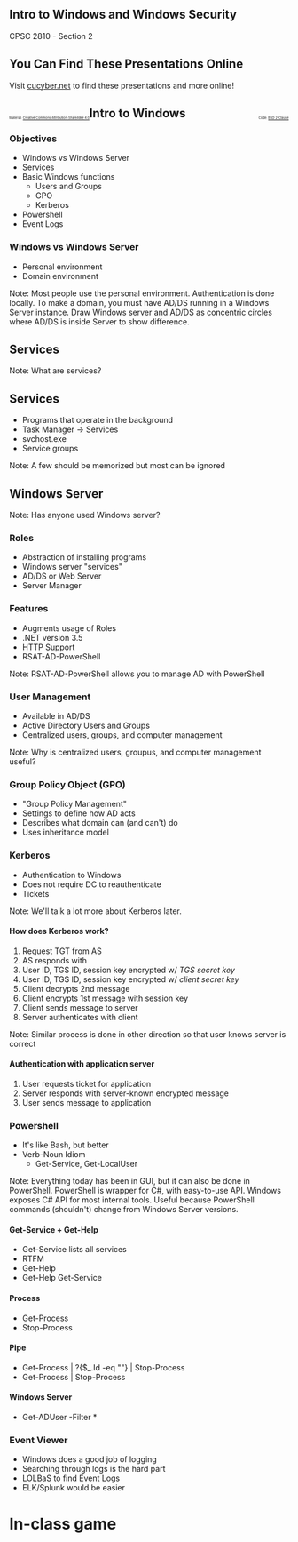 ## Intro to Windows and Windows Security

CPSC 2810 - Section 2


## You Can Find These Presentations Online

Visit [cucyber.net](https://cucyber.net/) to find these presentations and more online!

<span style="padding-top: 6em; font-size: 0.4em; float: left;">Material: <a href="https://tldrlegal.com/license/creative-commons-attribution-sharealike-4.0-international-(cc-by-sa-4.0)">Creative Commons Attribution-ShareAlike 4.0</a></span><span style="padding-top: 6em; font-size: 0.4em; float: right;">Code: <a href="https://tldrlegal.com/license/bsd-2-clause-license-(freebsd)">BSD 2-Clause</a></span>



## Intro to Windows


### Objectives

* Windows vs Windows Server
* Services
* Basic Windows functions
	- Users and Groups
	- GPO
	- Kerberos
* Powershell
* Event Logs


### Windows vs Windows Server

* Personal environment
* Domain environment

Note:
Most people use the personal environment. Authentication is done locally.
To make a domain, you must have AD/DS running in a Windows Server instance. Draw Windows server and AD/DS as concentric circles where AD/DS is inside Server to show difference.


## Services


Note:
What are services?


## Services

* Programs that operate in the background
* Task Manager -> Services
* svchost.exe
* Service groups


Note:
A few should be memorized but most can be ignored



## Windows Server


Note:
Has anyone used Windows server?


### Roles


* Abstraction of installing programs
* Windows server "services"
* AD/DS or Web Server
* Server Manager


### Features


* Augments usage of Roles
* .NET version 3.5
* HTTP Support
* RSAT-AD-PowerShell

Note:
RSAT-AD-PowerShell allows you to manage AD with PowerShell


### User Management


* Available in AD/DS
* Active Directory Users and Groups
* Centralized users, groups, and computer management

Note:
Why is centralized users, groupus, and computer management useful?


### Group Policy Object (GPO)

* "Group Policy Management"
* Settings to define how AD acts
* Describes what domain can (and can't) do
* Uses inheritance model


### Kerberos

* Authentication to Windows
* Does not require DC to reauthenticate
* Tickets

Note:
We'll talk a lot more about Kerberos later.


#### How does Kerberos work?

1. Request TGT from AS
2. AS responds with
  1. User ID, TGS ID, session key encrypted w/ *TGS secret key*
  2. User ID, TGS ID, session key encrypted w/ *client secret key*
3. Client decrypts 2nd message
4. Client encrypts 1st message with session key
5. Client sends message to server
6. Server authenticates with client

Note:
Similar process is done in other direction so that user knows server is correct


#### Authentication with application server

1. User requests ticket for application
2. Server responds with server-known encrypted message
3. User sends message to application


### Powershell

* It's like Bash, but better
* Verb-Noun Idiom
  * Get-Service, Get-LocalUser

Note:
Everything today has been in GUI, but it can also be done in PowerShell. PowerShell is wrapper for C#, with easy-to-use API. Windows exposes C# API for most internal tools. Useful because PowerShell commands (shouldn't) change from Windows Server versions.


#### Get-Service + Get-Help

* Get-Service lists all services
* RTFM
* Get-Help
* Get-Help Get-Service


#### Process

* Get-Process
* Stop-Process


#### Pipe

* Get-Process | ?{$\_.Id -eq "<Number>"} | Stop-Process
* Get-Process | Stop-Process


#### Windows Server

* Get-ADUser -Filter *


### Event Viewer

* Windows does a good job of logging
* Searching through logs is the hard part
* LOLBaS to find Event Logs
* ELK/Splunk would be easier



# In-class game
